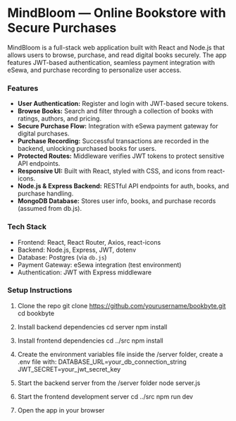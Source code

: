# MindBloom — Online Bookstore with Secure Purchases

MindBloom is a full-stack web application built with React and Node.js that allows users to browse, purchase, and read digital books securely. The app features JWT-based authentication, seamless payment integration with eSewa, and purchase recording to personalize user access.



### Features

- **User Authentication:** Register and login with JWT-based secure tokens.
- **Browse Books:** Search and filter through a collection of books with ratings, authors, and pricing.
- **Secure Purchase Flow:** Integration with eSewa payment gateway for digital purchases.
- **Purchase Recording:** Successful transactions are recorded in the backend, unlocking purchased books for users.
- **Protected Routes:** Middleware verifies JWT tokens to protect sensitive API endpoints.
- **Responsive UI:** Built with React, styled with CSS, and icons from react-icons.
- **Node.js & Express Backend:** RESTful API endpoints for auth, books, and purchase handling.
- **MongoDB Database:** Stores user info, books, and purchase records (assumed from db.js).


### Tech Stack

- Frontend: React, React Router, Axios, react-icons
- Backend: Node.js, Express, JWT, dotenv
- Database: Postgres (via `db.js`)
- Payment Gateway: eSewa integration (test environment)
- Authentication: JWT with Express middleware



### Setup Instructions

1. Clone the repo
git clone https://github.com/yourusername/bookbyte.git
cd bookbyte

2. Install backend dependencies
cd server
npm install

3. Install frontend dependencies
cd ../src
npm install

4. Create the environment variables file inside the /server folder, create a .env file with:
DATABASE_URL=your_db_connection_string
JWT_SECRET=your_jwt_secret_key

5. Start the backend server from the /server folder
node server.js

6. Start the frontend development server
cd ../src
npm run dev

7. Open the app in your browser






